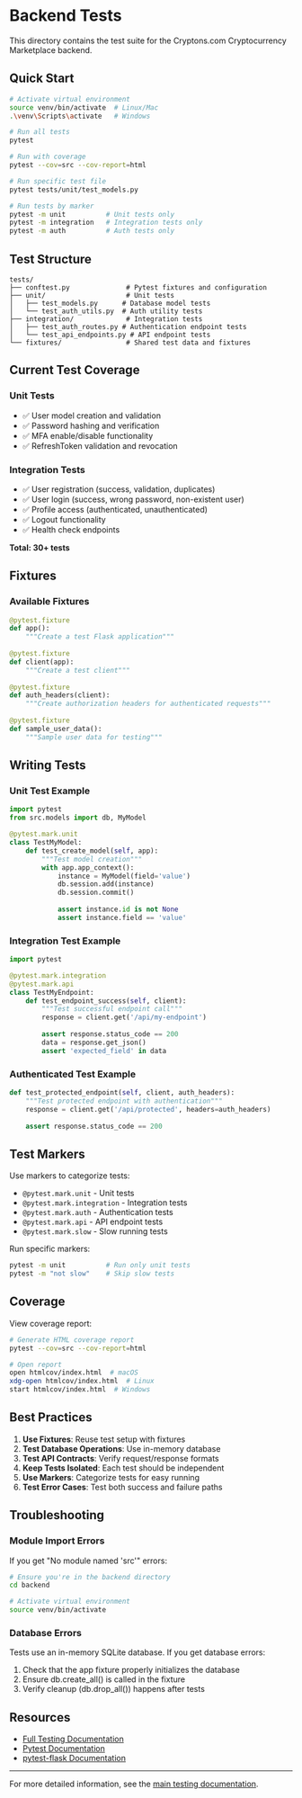 # Backend Tests

This directory contains the test suite for the Cryptons.com Cryptocurrency Marketplace backend.

## Quick Start

```bash
# Activate virtual environment
source venv/bin/activate  # Linux/Mac
.\venv\Scripts\activate   # Windows

# Run all tests
pytest

# Run with coverage
pytest --cov=src --cov-report=html

# Run specific test file
pytest tests/unit/test_models.py

# Run tests by marker
pytest -m unit          # Unit tests only
pytest -m integration   # Integration tests only
pytest -m auth          # Auth tests only
```

## Test Structure

```
tests/
├── conftest.py              # Pytest fixtures and configuration
├── unit/                    # Unit tests
│   ├── test_models.py      # Database model tests
│   └── test_auth_utils.py  # Auth utility tests
├── integration/             # Integration tests
│   ├── test_auth_routes.py # Authentication endpoint tests
│   └── test_api_endpoints.py # API endpoint tests
└── fixtures/                # Shared test data and fixtures
```

## Current Test Coverage

### Unit Tests
- ✅ User model creation and validation
- ✅ Password hashing and verification
- ✅ MFA enable/disable functionality
- ✅ RefreshToken validation and revocation

### Integration Tests
- ✅ User registration (success, validation, duplicates)
- ✅ User login (success, wrong password, non-existent user)
- ✅ Profile access (authenticated, unauthenticated)
- ✅ Logout functionality
- ✅ Health check endpoints

**Total: 30+ tests**

## Fixtures

### Available Fixtures

```python
@pytest.fixture
def app():
    """Create a test Flask application"""
    
@pytest.fixture
def client(app):
    """Create a test client"""
    
@pytest.fixture
def auth_headers(client):
    """Create authorization headers for authenticated requests"""
    
@pytest.fixture
def sample_user_data():
    """Sample user data for testing"""
```

## Writing Tests

### Unit Test Example

```python
import pytest
from src.models import db, MyModel

@pytest.mark.unit
class TestMyModel:
    def test_create_model(self, app):
        """Test model creation"""
        with app.app_context():
            instance = MyModel(field='value')
            db.session.add(instance)
            db.session.commit()
            
            assert instance.id is not None
            assert instance.field == 'value'
```

### Integration Test Example

```python
import pytest

@pytest.mark.integration
@pytest.mark.api
class TestMyEndpoint:
    def test_endpoint_success(self, client):
        """Test successful endpoint call"""
        response = client.get('/api/my-endpoint')
        
        assert response.status_code == 200
        data = response.get_json()
        assert 'expected_field' in data
```

### Authenticated Test Example

```python
def test_protected_endpoint(self, client, auth_headers):
    """Test protected endpoint with authentication"""
    response = client.get('/api/protected', headers=auth_headers)
    
    assert response.status_code == 200
```

## Test Markers

Use markers to categorize tests:

- `@pytest.mark.unit` - Unit tests
- `@pytest.mark.integration` - Integration tests
- `@pytest.mark.auth` - Authentication tests
- `@pytest.mark.api` - API endpoint tests
- `@pytest.mark.slow` - Slow running tests

Run specific markers:

```bash
pytest -m unit          # Run only unit tests
pytest -m "not slow"    # Skip slow tests
```

## Coverage

View coverage report:

```bash
# Generate HTML coverage report
pytest --cov=src --cov-report=html

# Open report
open htmlcov/index.html  # macOS
xdg-open htmlcov/index.html  # Linux
start htmlcov/index.html  # Windows
```

## Best Practices

1. **Use Fixtures**: Reuse test setup with fixtures
2. **Test Database Operations**: Use in-memory database
3. **Test API Contracts**: Verify request/response formats
4. **Keep Tests Isolated**: Each test should be independent
5. **Use Markers**: Categorize tests for easy running
6. **Test Error Cases**: Test both success and failure paths

## Troubleshooting

### Module Import Errors

If you get "No module named 'src'" errors:

```bash
# Ensure you're in the backend directory
cd backend

# Activate virtual environment
source venv/bin/activate
```

### Database Errors

Tests use an in-memory SQLite database. If you get database errors:

1. Check that the app fixture properly initializes the database
2. Ensure db.create_all() is called in the fixture
3. Verify cleanup (db.drop_all()) happens after tests

## Resources

- [Full Testing Documentation](../../docs/TESTING.md)
- [Pytest Documentation](https://docs.pytest.org/)
- [pytest-flask Documentation](https://pytest-flask.readthedocs.io/)

---

For more detailed information, see the [main testing documentation](../../docs/TESTING.md).
